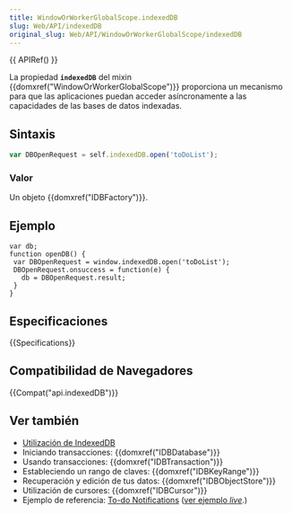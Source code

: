 ```yaml
---
title: WindowOrWorkerGlobalScope.indexedDB
slug: Web/API/indexedDB
original_slug: Web/API/WindowOrWorkerGlobalScope/indexedDB
---
```


{{ APIRef() }}

La propiedad **`indexedDB`** del mixin {{domxref("WindowOrWorkerGlobalScope")}} proporciona un mecanismo para que las aplicaciones puedan acceder asíncronamente a las capacidades de las bases de datos indexadas.

## Sintaxis

```js
var DBOpenRequest = self.indexedDB.open('toDoList');
```

### Valor

Un objeto {{domxref("IDBFactory")}}.

## Ejemplo

```
var db;
function openDB() {
 var DBOpenRequest = window.indexedDB.open('toDoList');
 DBOpenRequest.onsuccess = function(e) {
   db = DBOpenRequest.result;
 }
}
```

## Especificaciones

{{Specifications}}

## Compatibilidad de Navegadores

{{Compat("api.indexedDB")}}

## Ver también

- [Utilización de IndexedDB](/es/docs/Web/API/IndexedDB_API/Using_IndexedDB)
- Iniciando transacciones: {{domxref("IDBDatabase")}}
- Usando transacciones: {{domxref("IDBTransaction")}}
- Estableciendo un rango de claves: {{domxref("IDBKeyRange")}}
- Recuperación y edición de tus datos: {{domxref("IDBObjectStore")}}
- Utilización de cursores: {{domxref("IDBCursor")}}
- Ejemplo de referencia: [To-do Notifications](https://github.com/mdn/to-do-notifications/tree/gh-pages) ([ver ejemplo _live_](http://mdn.github.io/to-do-notifications/).)
